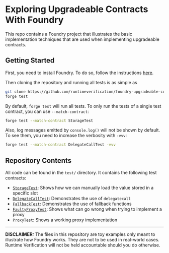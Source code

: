 # Exploring Upgradeable Contracts With Foundry

This repo contains a Foundry project that illustrates the basic implementation
techniques that are used when implementing upgradeable contracts.

## Getting Started

First, you need to install Foundry. To do so, follow the instructions
[here](https://book.getfoundry.sh/getting-started/installation).

Then cloning the repository and running all tests is as simple as
```sh
git clone https://github.com/runtimeverification/foundry-upgradeable-contracts-examples.git
forge test
```

By default, `forge test` will run all tests. To only run the tests of a single
test contract, you can use `--match-contract`:
```sh
forge test --match-contract StorageTest
```

Also, log messages emitted by `console.log()` will not be shown by default. To
see them, you need to increase the verbosity with `-vvv`:
```sh
forge test --match-contract DelegateCallTest -vvv
```

## Repository Contents

All code can be found in the `test/` directory. It contains the following test
contracts:
- [`StorageTest`](test/Storage.t.sol): Shows how we can manually load the value stored in a specific slot
- [`DelegateCallTest`](test/DelegateCall.t.sol): Demonstrates the use of `delegatecall`
- [`FallbackTest`](test/Fallback.t.sol): Demonstrates the use of fallback functions
- [`FaultyProxyTest`](test/FaultyProxy.t.sol): Shows what can go wrong when trying to implement a proxy
- [`ProxyTest`](test/Proxy.t.sol): Shows a working proxy implementation


---

**DISCLAIMER:** The files in this repository are toy examples only meant to
illustrate how Foundry works. They are not to be used in real-world cases.
Runtime Verification will not be held accountable should you do otherwise.
